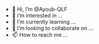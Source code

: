 - 👋 Hi, I’m @Ayoub-QLF
- 👀 I’m interested in ...
- 🌱 I’m currently learning ...
- 💞️ I’m looking to collaborate on ...
- 📫 How to reach me ...

<!---
Ayoub-QLF/Ayoub-QLF is a ✨ special ✨ repository because its `README.md` (this file) appears on your GitHub profile.
You can click the Preview link to take a look at your changes.
--->
